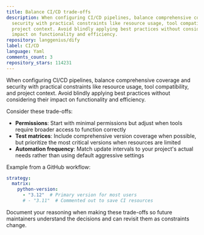 ```yaml
---
title: Balance CI/CD trade-offs
description: When configuring CI/CD pipelines, balance comprehensive coverage and
  security with practical constraints like resource usage, tool compatibility, and
  project context. Avoid blindly applying best practices without considering their
  impact on functionality and efficiency.
repository: langgenius/dify
label: CI/CD
language: Yaml
comments_count: 3
repository_stars: 114231
---
```


When configuring CI/CD pipelines, balance comprehensive coverage and security with practical constraints like resource usage, tool compatibility, and project context. Avoid blindly applying best practices without considering their impact on functionality and efficiency.

Consider these trade-offs:
- **Permissions**: Start with minimal permissions but adjust when tools require broader access to function correctly
- **Test matrices**: Include comprehensive version coverage when possible, but prioritize the most critical versions when resources are limited
- **Automation frequency**: Match update intervals to your project's actual needs rather than using default aggressive settings

Example from a GitHub workflow:
```yaml
strategy:
  matrix:
    python-version:
      - "3.12"  # Primary version for most users
      # - "3.11"  # Commented out to save CI resources
```

Document your reasoning when making these trade-offs so future maintainers understand the decisions and can revisit them as constraints change.